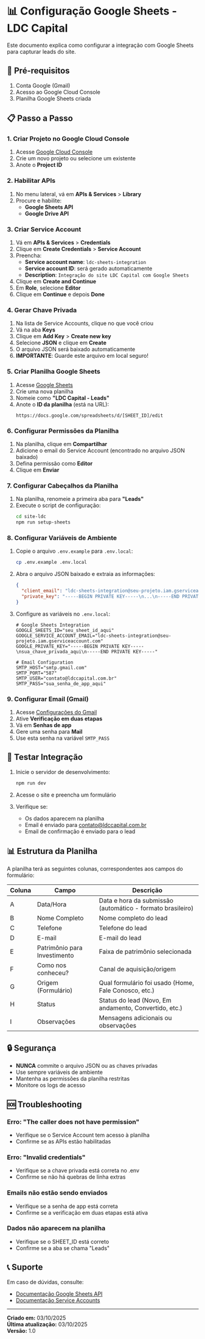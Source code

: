 # 📊 Configuração Google Sheets - LDC Capital

Este documento explica como configurar a integração com Google Sheets para capturar leads do site.

## 🔧 Pré-requisitos

1. Conta Google (Gmail)
2. Acesso ao Google Cloud Console
3. Planilha Google Sheets criada

## 📋 Passo a Passo

### 1. Criar Projeto no Google Cloud Console

1. Acesse [Google Cloud Console](https://console.cloud.google.com/)
2. Crie um novo projeto ou selecione um existente
3. Anote o **Project ID**

### 2. Habilitar APIs

1. No menu lateral, vá em **APIs & Services** > **Library**
2. Procure e habilite:
   - **Google Sheets API**
   - **Google Drive API**

### 3. Criar Service Account

1. Vá em **APIs & Services** > **Credentials**
2. Clique em **Create Credentials** > **Service Account**
3. Preencha:
   - **Service account name**: `ldc-sheets-integration`
   - **Service account ID**: será gerado automaticamente
   - **Description**: `Integração do site LDC Capital com Google Sheets`
4. Clique em **Create and Continue**
5. Em **Role**, selecione **Editor**
6. Clique em **Continue** e depois **Done**

### 4. Gerar Chave Privada

1. Na lista de Service Accounts, clique no que você criou
2. Vá na aba **Keys**
3. Clique em **Add Key** > **Create new key**
4. Selecione **JSON** e clique em **Create**
5. O arquivo JSON será baixado automaticamente
6. **IMPORTANTE**: Guarde este arquivo em local seguro!

### 5. Criar Planilha Google Sheets

1. Acesse [Google Sheets](https://sheets.google.com/)
2. Crie uma nova planilha
3. Nomeie como **"LDC Capital - Leads"**
4. Anote o **ID da planilha** (está na URL):
   ```
   https://docs.google.com/spreadsheets/d/[SHEET_ID]/edit
   ```

### 6. Configurar Permissões da Planilha

1. Na planilha, clique em **Compartilhar**
2. Adicione o email do Service Account (encontrado no arquivo JSON baixado)
3. Defina permissão como **Editor**
4. Clique em **Enviar**

### 7. Configurar Cabeçalhos da Planilha

1. Na planilha, renomeie a primeira aba para **"Leads"**
2. Execute o script de configuração:
   ```bash
   cd site-ldc
   npm run setup-sheets
   ```

### 8. Configurar Variáveis de Ambiente

1. Copie o arquivo `.env.example` para `.env.local`:
   ```bash
   cp .env.example .env.local
   ```

2. Abra o arquivo JSON baixado e extraia as informações:
   ```json
   {
     "client_email": "ldc-sheets-integration@seu-projeto.iam.gserviceaccount.com",
     "private_key": "-----BEGIN PRIVATE KEY-----\n...\n-----END PRIVATE KEY-----\n"
   }
   ```

3. Configure as variáveis no `.env.local`:
   ```env
   # Google Sheets Integration
   GOOGLE_SHEETS_ID="seu_sheet_id_aqui"
   GOOGLE_SERVICE_ACCOUNT_EMAIL="ldc-sheets-integration@seu-projeto.iam.gserviceaccount.com"
   GOOGLE_PRIVATE_KEY="-----BEGIN PRIVATE KEY-----\nsua_chave_privada_aqui\n-----END PRIVATE KEY-----"
   
   # Email Configuration
   SMTP_HOST="smtp.gmail.com"
   SMTP_PORT="587"
   SMTP_USER="contato@ldccapital.com.br"
   SMTP_PASS="sua_senha_de_app_aqui"
   ```

### 9. Configurar Email (Gmail)

1. Acesse [Configurações do Gmail](https://myaccount.google.com/security)
2. Ative **Verificação em duas etapas**
3. Vá em **Senhas de app**
4. Gere uma senha para **Mail**
5. Use esta senha na variável `SMTP_PASS`

## 🧪 Testar Integração

1. Inicie o servidor de desenvolvimento:
   ```bash
   npm run dev
   ```

2. Acesse o site e preencha um formulário

3. Verifique se:
   - Os dados aparecem na planilha
   - Email é enviado para contato@ldccapital.com.br
   - Email de confirmação é enviado para o lead

## 📊 Estrutura da Planilha

A planilha terá as seguintes colunas, correspondentes aos campos do formulário:

| Coluna | Campo | Descrição |
|--------|-------|-----------|
| A | Data/Hora | Data e hora da submissão (automático - formato brasileiro) |
| B | Nome Completo | Nome completo do lead |
| C | Telefone | Telefone do lead |
| D | E-mail | E-mail do lead |
| E | Patrimônio para Investimento | Faixa de patrimônio selecionada |
| F | Como nos conheceu? | Canal de aquisição/origem |
| G | Origem (Formulário) | Qual formulário foi usado (Home, Fale Conosco, etc.) |
| H | Status | Status do lead (Novo, Em andamento, Convertido, etc.) |
| I | Observações | Mensagens adicionais ou observações |

## 🔒 Segurança

- **NUNCA** commite o arquivo JSON ou as chaves privadas
- Use sempre variáveis de ambiente
- Mantenha as permissões da planilha restritas
- Monitore os logs de acesso

## 🆘 Troubleshooting

### Erro: "The caller does not have permission"
- Verifique se o Service Account tem acesso à planilha
- Confirme se as APIs estão habilitadas

### Erro: "Invalid credentials"
- Verifique se a chave privada está correta no .env
- Confirme se não há quebras de linha extras

### Emails não estão sendo enviados
- Verifique se a senha de app está correta
- Confirme se a verificação em duas etapas está ativa

### Dados não aparecem na planilha
- Verifique se o SHEET_ID está correto
- Confirme se a aba se chama "Leads"

## 📞 Suporte

Em caso de dúvidas, consulte:
- [Documentação Google Sheets API](https://developers.google.com/sheets/api)
- [Documentação Service Accounts](https://cloud.google.com/iam/docs/service-accounts)

---

**Criado em:** 03/10/2025  
**Última atualização:** 03/10/2025  
**Versão:** 1.0
